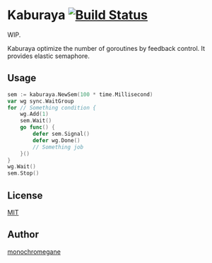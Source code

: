 # Kaburaya [![Build Status](https://travis-ci.org/monochromegane/kaburaya.svg?branch=master)](https://travis-ci.org/monochromegane/kaburaya)

WIP.

Kaburaya optimize the number of goroutines by feedback control. It provides elastic semaphore.

## Usage

```go
sem := kaburaya.NewSem(100 * time.Millisecond)
var wg sync.WaitGroup
for // Something condition {
	wg.Add(1)
	sem.Wait()
	go func() {
		defer sem.Signal()
		defer wg.Done()
		// Something job
	}()
}
wg.Wait()
sem.Stop()
```

## License

[MIT](https://github.com/monochromegane/kaburaya/blob/master/LICENSE)

## Author

[monochromegane](https://github.com/monochromegane)

